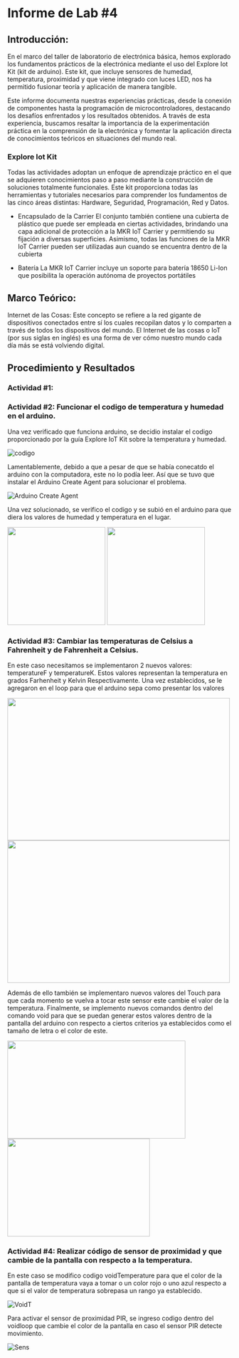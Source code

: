# Informe de Lab #4

## Introducción:

En el marco del taller de laboratorio de electrónica básica, hemos explorado los fundamentos prácticos de la electrónica mediante el uso del Explore Iot Kit (kit de arduino). Este kit, que incluye sensores de humedad, temperatura, proximidad y que viene integrado con luces LED, nos ha permitido fusionar teoría y aplicación de manera tangible.

Este informe documenta nuestras experiencias prácticas, desde la conexión de componentes hasta la programación de microcontroladores, destacando los desafíos enfrentados y los resultados obtenidos. A través de esta experiencia, buscamos resaltar la importancia de la experimentación práctica en la comprensión de la electrónica y fomentar la aplicación directa de conocimientos teóricos en situaciones del mundo real.

### Explore Iot Kit 
Todas las actividades adoptan un enfoque de aprendizaje práctico en el que se adquieren conocimientos paso a paso mediante la construcción de soluciones totalmente funcionales. Este kit proporciona todas las herramientas y tutoriales necesarios para comprender los fundamentos de las cinco áreas distintas: Hardware, Seguridad, Programación, Red y Datos.

- Encapsulado de la Carrier
El conjunto también contiene una cubierta de plástico que puede ser empleada en ciertas actividades, brindando una capa adicional de protección a la MKR IoT Carrier y permitiendo su fijación a diversas superficies. Asimismo, todas las funciones de la MKR IoT Carrier pueden ser utilizadas aun cuando se encuentra dentro de la cubierta

- Batería
La MKR IoT Carrier incluye un soporte para batería 18650 Li-Ion que posibilita la operación autónoma de proyectos portátiles

## Marco Teórico:

Internet de las Cosas: Este concepto se refiere a la red gigante de dispositivos conectados entre sí los cuales recopilan datos y lo comparten a través de todos los dispositivos del mundo. El Internet de las cosas o IoT (por sus siglas en inglés) es una forma de ver cómo nuestro mundo cada día más se está volviendo digital.

## Procedimiento y Resultados

### Actividad #1:

### Actividad #2: Funcionar el codigo de temperatura y humedad en el arduino.

Una vez verificado que funciona arduino, se decidio instalar el codigo proporcionado por la guía Explore IoT Kit sobre la temperatura y humedad.

![codigo](https://github.com/sebastianfranco1342/FundamentosdeDisenoGrupo6/blob/main/Carpetas%20del%20Proyecto/Im%C3%A1genes/Lab4_Eje2_Cod.png?raw=true)

Lamentablemente, debido a que a pesar de que se había conecatdo el arduino con la computadora, este no lo podía leer. Así que se tuvo que instalar el Arduino Create Agent para solucionar el problema.

![Arduino Create Agent](https://github.com/sebastianfranco1342/FundamentosdeDisenoGrupo6/blob/main/Carpetas%20del%20Proyecto/Im%C3%A1genes/Lab4_Eje2_ACA.png?raw=true)

Una vez solucionado, se verifico el codigo y se subió en el arduino para que diera los valores de humedad y temperatura en el lugar.

<p float="left">  <img src="https://github.com/sebastianfranco1342/FundamentosdeDisenoGrupo6/blob/main/Carpetas%20del%20Proyecto/Im%C3%A1genes/Lab4_Eje2_Temp.jpeg?raw=true" width="220" height="220" />  <img src="https://github.com/sebastianfranco1342/FundamentosdeDisenoGrupo6/blob/main/Carpetas%20del%20Proyecto/Im%C3%A1genes/Lab4_Eje2_Hum.jpeg?raw=true" width="220" height="220" />  </p>

### Actividad #3: Cambiar las temperaturas de Celsius a Fahrenheit y de Fahrenheit a Celsius.

En este caso necesitamos se implementaron 2 nuevos valores: temperatureF y temperatureK. Estos valores representan la temperatura en grados Farhenheit y Kelvin Respectivamente. Una vez establecidos, se le agregaron en el loop para que el arduino sepa como presentar los valores

<p float="left">  <img src="https://github.com/sebastianfranco1342/FundamentosdeDisenoGrupo6/blob/main/Carpetas%20del%20Proyecto/Im%C3%A1genes/Lab4_Eje3_Val.png?raw=true" width="500" height="320" />  <img src="https://github.com/sebastianfranco1342/FundamentosdeDisenoGrupo6/blob/main/Carpetas%20del%20Proyecto/Im%C3%A1genes/Lab4_Eje3_Void2.png?raw=true" width="500" height="320" />  </p>

Además de ello también se implementaro nuevos valores del Touch para que cada momento se vuelva a tocar este sensor este cambie el valor de la temperatura. Finalmente, se implemento nuevos comandos dentro del comando void para que se puedan generar estos valores dentro de la pantalla del arduino con respecto a ciertos criterios ya establecidos como el tamaño de letra o el color de este.

<p float="left">  <img src="https://github.com/sebastianfranco1342/FundamentosdeDisenoGrupo6/blob/main/Carpetas%20del%20Proyecto/Im%C3%A1genes/Lab4_Eje3_Touch.png?raw=true" width="400" height="220" />  <img src="https://github.com/sebastianfranco1342/FundamentosdeDisenoGrupo6/blob/main/Carpetas%20del%20Proyecto/Im%C3%A1genes/Lab4_Eje3_Void.png?raw=true" width="320" height="220" />  </p>

### Actividad #4: Realizar código de sensor de proximidad y que cambie de la pantalla con respecto a la temperatura.

En este caso se modifico codigo voidTemperature para que el color de la pantalla de temperatura vaya a tomar o un color rojo o uno azul respecto a que si el valor de temperatura sobrepasa un rango ya establecido.

![VoidT](https://github.com/sebastianfranco1342/FundamentosdeDisenoGrupo6/blob/main/Carpetas%20del%20Proyecto/Im%C3%A1genes/Lab4_Eje4_VoidT.png?raw=true)

Para activar el sensor de proximidad PIR, se ingreso codigo dentro del voidloop que cambie el color de la pantalla en caso el sensor PIR detecte movimiento.

![Sens](https://github.com/sebastianfranco1342/FundamentosdeDisenoGrupo6/blob/main/Carpetas%20del%20Proyecto/Im%C3%A1genes/Lab4_Eje4_Sens.png?raw=true)

